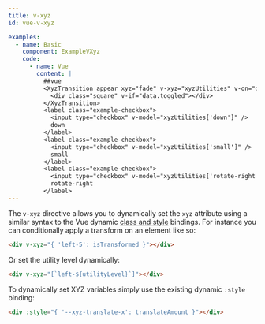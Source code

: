 ```yaml
---
title: v-xyz
id: vue-v-xyz

examples:
  - name: Basic
    component: ExampleVXyz
    code:
      - name: Vue
        content: |
          ##vue
          <XyzTransition appear xyz="fade" v-xyz="xyzUtilities" v-on="data.listeners">
            <div class="square" v-if="data.toggled"></div>
          </XyzTransition>
          <label class="example-checkbox">
            <input type="checkbox" v-model="xyzUtilities['down']" />
            down
          </label>
          <label class="example-checkbox">
            <input type="checkbox" v-model="xyzUtilities['small']" />
            small
          </label>
          <label class="example-checkbox">
            <input type="checkbox" v-model="xyzUtilities['rotate-right']" />
            rotate-right
          </label>
---
```


The `v-xyz` directive allows you to dynamically set the `xyz` attribute using a similar syntax to the Vue dynamic [class and style](https://vuejs.org/v2/guide/class-and-style.html) bindings. For instance you can conditionally apply a transform on an element like so:

```html
<div v-xyz="{ 'left-5': isTransformed }"></div>
```

Or set the utility level dynamically:

```html
<div v-xyz="[`left-${utilityLevel}`]"></div>
```

To dynamically set XYZ variables simply use the existing dynamic `:style` binding:

```html
<div :style="{ '--xyz-translate-x': translateAmount }"></div>
```
